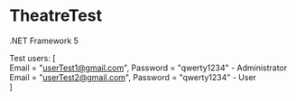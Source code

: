 # TheatreTest
.NET Framework 5

Test users:
[<br>
Email = "userTest1@gmail.com", Password = "qwerty1234" - Administrator  <br>
Email = "userTest2@gmail.com", Password = "qwerty1234" - User<br>
]
